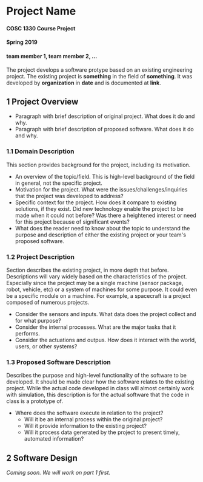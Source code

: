 # Project Name
#### COSC 1330 Course Project
#### Spring 2019
#### team member 1, team member 2, ... 

The project develops a software protype based on an existing engineering project. 
The existing project is **something** in the field of **something**.
It was developed by **organization** in **date** and is documented at **link**. 

## 1 Project Overview
- Paragraph with brief description of original project. What does it do and why. 
- Paragraph with brief description of proposed software. What does it do and why. 

### 1.1 Domain Description
This section provides background for the project, including its motivation.
- An overview of the topic/field. This is high-level background of the field in general, not the specific project.
- Motivation for the project. What were the issues/challenges/inquiries that the project was developed to address?
- Specific context for the project. How does it compare to existing solutions, if they exist. Did new technology enable the project to be made when it could not before? Was there a heightened interest or need for this project because of significant events? 
- What does the reader need to know about the topic to understand the purpose and description of either the existing project or your team's proposed software. 

### 1.2 Project Description
Section describes the existing project, in more depth that before. 
Descriptions will vary widely based on the characteristics of the project.
Especially since the project may be a single machine (sensor package, robot, vehicle, etc) 
or a system of machines for some purpose. It could even be a specific module on a machine. 
For example, a spacecraft is a project composed of numerous projects.
- Consider the sensors and inputs. What data does the project collect and for what purpose?
- Consider the internal processes. What are the major tasks that it performs. 
- Consider the actuations and outpus. How does it interact with the world, users, or other systems?

### 1.3 Proposed Software Description
Describes the purpose and high-level functionality of the software to be developed. 
It should be made clear how the software relates to the existing project. 
While the actual code developed in class will almost certainly work with simulation,
this description is for the actual software that the code in class is a prototype of.

- Where does the software execute in relation to the project? 
  - Will it be an internal process within the original project? 
  - Will it provide information to the existing project? 
  - Will it process data generated by the project to present timely, automated information?


## 2 Software Design
_Coming soon. We will work on part 1 first._
